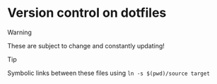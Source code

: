 # Version control on dotfiles

> [!WARNING]
>
> These are subject to change and constantly updating!


> [!TIP]
>
> Symbolic links between these files using `ln -s $(pwd)/source target`
